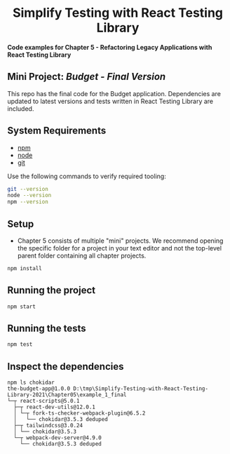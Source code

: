 
<div>
  <h1 align="center">Simplify Testing with React Testing Library
  </h1>
  <strong> 
  Code examples for Chapter 5 - Refactoring Legacy Applications with React Testing Library
  </strong>
  <h2>
  Mini Project: <i>Budget - Final Version</i>
  </h2>
  <p>
  This repo has the final code for the Budget application. Dependencies are updated to latest versions and tests written in React Testing Library are included.  
</p>
</div>

## System Requirements

- [npm](https://www.npmjs.com/)
- [node](https://nodejs.org)
- [git](https://git-scm.com/)

Use the following commands to verify required tooling:

```bash
git --version
node --version
npm --version
```

## Setup

- Chapter 5 consists of multiple "mini" projects. We recommend opening the specific folder for a project in your text editor and not the top-level parent folder containing all chapter projects.

```bash
npm install
```

## Running the project

```bash
npm start
```

## Running the tests

```bash
npm test
```
## Inspect the dependencies
```shell
npm ls chokidar
the-budget-app@1.0.0 D:\tmp\Simplify-Testing-with-React-Testing-Library-2021\Chapter05\example_1_final
└─┬ react-scripts@5.0.1
  ├─┬ react-dev-utils@12.0.1
  │ └─┬ fork-ts-checker-webpack-plugin@6.5.2
  │   └── chokidar@3.5.3 deduped
  ├─┬ tailwindcss@3.0.24
  │ └── chokidar@3.5.3
  └─┬ webpack-dev-server@4.9.0
    └── chokidar@3.5.3 deduped
```
